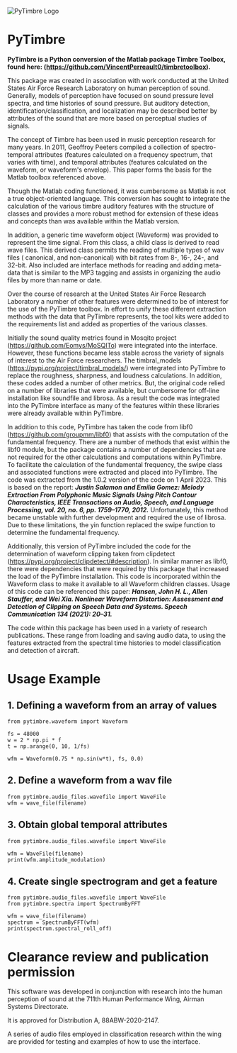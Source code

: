 ![PyTimbre Logo](pytimbre_bing_gen_a.png " ") 

# PyTimbre
__PyTimbre is a Python conversion of the Matlab package Timbre Toolbox, found here:
(https://github.com/VincentPerreault0/timbretoolbox).__

This package was created in association with work conducted at the United States Air Force Research Laboratory on human 
perception of sound. Generally, models of perception have focused on sound pressure level spectra, and time histories of 
sound pressure. But auditory detection, identification/classification, and localization may be described better by 
attributes of the sound that are more based on perceptual studies of signals.

The concept of Timbre has been used in music perception research for many years. In 2011, Geoffroy Peeters compiled a 
collection of spectro-temporal attributes (features calculated on a frequency spectrum, that varies with time), and 
temporal attributes (features calculated on the waveform, or waveform's envelop). This paper forms the basis for the 
Matlab toolbox referenced above.

Though the Matlab coding functioned, it was cumbersome as Matlab is not a true object-oriented language. This conversion
has sought to integrate the calculation of the various timbre auditory features with the structure of classes and 
provides a more robust method for extension of these ideas and concepts than was available within the Matlab version.

In addition, a generic time waveform object (Waveform) was provided to represent the time signal. From this class, a 
child class is derived to read wave files. This derived class permits the reading of multiple types of wav files (
canonical, and non-canonical) with bit rates from 8-, 16-, 24-, and 32-bit. Also included are interface methods for
reading and adding meta-data that is similar to the MP3 tagging and assists in organizing the audio files by more than 
name or date.

Over the course of research at the United States Air Force Research Laboratory a number of other features were 
determined to be of interest for the use of the PyTimbre toolbox. In effort to unify these different extraction methods
with the data that PyTimbre represents, the tool kits were added to the requirements list and added as properties of the
various classes. 

Initially the sound quality metrics found in Mosqito project (https://github.com/Eomys/MoSQITo) were integrated into the 
interface. However, these functions became less stable across the variety of signals of interest to the Air Force 
researchers. The timbral_models (https://pypi.org/project/timbral_models/) were integrated into PyTimbre to replace the
roughness, sharpness, and loudness calculations. In addition, these codes added a number of other metrics. But, the 
original code relied on a number of libraries that were available, but cumbersome for off-line installation like 
soundfile and librosa. As a result the code was integrated into the PyTimbre interface as many of the features within 
these libraries were already available within PyTimbre.

In addition to this code, PyTimbre has taken the code from libf0 (https://github.com/groupmm/libf0) that assists with 
the computation of the fundamental frequency. There are a number of methods that exist within the libf0 module, but the
package contains a number of dependencies that are not required for the other calculations and computations within
PyTimbre. To facilitate the calculation of the fundamental frequency, the swipe class and associated functions were
extracted and placed into PyTimbre. The code was extracted from the 1.0.2 version of the code on 1 April 2023. This is 
based on the report: __*Justin Salamon and Emilia Gomez: Melody Extraction From Polyphonic Music Signals Using Pitch 
Contour Characteristics, IEEE Transactions on Audio, Speech, and Language Processing, vol. 20, no. 6, pp. 1759–1770, 
2012.*__ Unfortunately, this method became unstable with further development and required the use of librosa. Due to 
these limitations, the yin function replaced the swipe function to determine the fundamental frequency.


Additionally, this version of PyTimbre included the code for the determination of waveform clipping taken from 
clipdetect (https://pypi.org/project/clipdetect/#description). In similar manner as libf0, there were dependencies that
were required by this package that increased the load of the PyTimbre installation. This code is incorporated within the
Waveform class to make it available to all Waveform children classes. Usage of this code can be referenced this paper:
__*Hansen, John H. L., Allen Stauffer, and Wei Xia. Nonlinear Waveform Distortion: Assessment and Detection of Clipping
on Speech Data and Systems. Speech Communication 134 (2021): 20–31.*__

The code within this package has been used in a variety of research publications. These range from loading and saving 
audio data, to using the features extracted from the spectral time histories to model classification and detection of
aircraft.

# Usage Example
## 1. Defining a waveform from an array of values

    from pytimbre.waveform import Waveform

    fs = 48000
    w = 2 * np.pi * f
    t = np.arange(0, 10, 1/fs)

    wfm = Waveform(0.75 * np.sin(w*t), fs, 0.0)

## 2. Define a waveform from a wav file

    from pytimbre.audio_files.wavefile import WaveFile
    wfm = wave_file(filename)

## 3. Obtain global temporal attributes

    from pytimbre.audio_files.wavefile import WaveFile

    wfm = WaveFile(filename)
    print(wfm.amplitude_modulation)

## 4. Create single spectrogram and get a feature

    from pytimbre.audio_files.wavefile import WaveFile
    from pytimbre.spectra import SpectrumByFFT

    wfm = wave_file(filename)
    spectrum = SpectrumByFFT(wfm)
    print(spectrum.spectral_roll_off)

# Clearance review and publication permission

This software was developed in conjunction with research into the human perception of sound at the 711th Human 
Performance Wing, Airman Systems Directorate.  

It is approved for Distribution A, 88ABW-2020-2147.

A series of audio files employed in classification research within the wing are provided for testing and examples of how 
to use the interface.